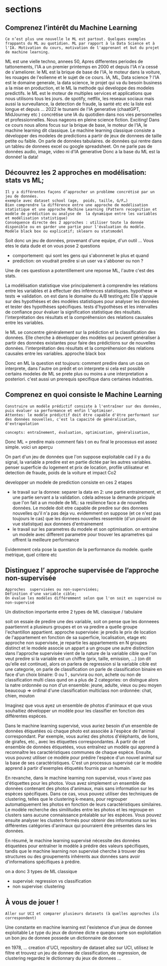 # sections
## Comprenez l’intérêt du Machine Learning
    Ce n’est plus une nouvelle le ML est partout. Quelques exemples frappants du ML au quotidien. ML par rapport à la Data Science et à l'IA. Motivation du cours, motivation de l'apprenant et but du projet de machine learning.

ML est une vielle techno, annees 50,
Apres differentes periodes de tattonements, l'IA a un premier printemps en 2000 et depuis l'IA n'a cessé de s'ameliorer.
le ML est la brique de base de l'IA, le moteur dans la voiture, les rouages de l'eolienne et le sujet de ce cours.
IA, ML, Data science ?
l'IA est le domaine generale, la data science, le projet qui va du besoin business a la mise en production, et le ML la methode qui developpe des modeles predictifs.
le ML est le moteur de multiples services et applications que nous utilisons tous les jours. de spotify, netflix, les reseaux sociaux mais aussi la surveullance, la detection de fraude, la santé etc etc  la liste est longue
et depuis ... 2022 le tsunami de l'IA generative (chaatGPT, MidJourney etc ) concrétise une IA du quotidien dans nos vies personnelles et professionnelles.
Nous nageons en pleine science fiction. Exciting!
Dans ce cours nous allons focus sur la brique de base, le moteur de l'IA, le machine learning dit classique.
Le machine learning classique consiste a développer des modeles de predictions a partir de jeux de donnees de taille petite ou faible.
On parle de données tabulaires. de données qui rentre dans un tableu de donnees excel ou google spreadsheet.
On ne parle pas de données audio, image, video ni d'IA generative
Donc a la base du ML est la donnée! la data!

## Découvrez les 2 approches en modélisation: stats vs ML;
    Il y a différentes façons d’approcher un problème concrétisé par un jeu de données.
    exemple avec dataset school (age,  poids, taille, G/F…)
    Bien comprendre la différence entre une approche de modélisation statistique et une approche Machine Learning (Pattern recognition et modèle de prédiction ou analyse de  la dynamique entre les variables et modélisation statistique)
    Conséquence directe des 2 approches : utiliser toute la donnée disponible ou en garder une partie pour l'évaluation du modèle.
    Modèle black box ou explicatif; sklearn ou statsmodel

Soit donc un  jeu de données, provenant d'une equipe, d'un outil ...
Vous etes le data dude et on vous pose 2 questions
- comportement: qui sont les gens qui s'abonnenet le plus et quand
- prediction: on voudrait predire si un user va s'abboner ou non ?

Une de ces questiosn a potentillement une reponse ML, l'autre c'est des stats.

La modélisation statistique vise principalement à comprendre les relations entre les variables et à effectuer des inférences statistiques.
hypothese => tests => validation. on est dans le domaine du A/B testing,etc
Elle s'appuie sur des hypothèses et des modèles statistiques pour analyser les données et tester des hypothèses spécifiques.
 tests d'hypothèses et les intervalles de confiance pour évaluer la signification statistique des résultats.
 l'interprétation des résultats et la compréhension des relations causales entre les variables.

le ML se concentre généralement sur la prédiction et la classification des données. Elle cherche à développer des modèles qui peuvent généraliser à partir des données existantes pour faire des prédictions sur de nouvelles données.
l'interprétation des résultats et la compréhension des relations causales entre les variables.
approche black box

Donc en ML la question est toujours: comment predire
dans un cas on interprete, dans l'autre on prédit
et on interprete si cela est possible
certains modeles de ML se prete plus ou moins a une interpretation a posteriori. c'est aussi un prerequis specifique dans certaines industries.



## Comprenez en quoi consiste le Machine Learning
    Construire un modèle prédictif consiste à l'entraîner sur des données, puis évaluer sa performance et enfin l’optimiser.
    Attentes: le modèle prédictif doit être capable d'être performant sur des données nouvelles, c’est la capacité de généralisation, d'extrapolation  

    concepts: entraînement, évaluation, optimisation, généralisation,

Donc ML = predire
mais comment fais t on
eu final le processus est assez simple. voici un aperçu

On part d'un jeu de données que l'on suppose exploitable
cad il y a du signal, la variable a predire est en partie dictée par les autres variables.
penser superficie du logement et prix de location, profile utilisateur et detection de fraude, poids de la voiture et impact Co2

developper un modele de prediction consiste en ces 2 etapes

- le travail sur la donnee: separer la data en 2: une partie entrainement, et une partie servant a la validation. cdela adresse la demande pricipale  que l'on fait a un modele de ML: sa resilience face a de nouvelles données. Le modele doit etre capable de predire sur des donnees nouvelles qu'il n'a pas deja vu. evidemment on suppose (et ce n'est pas toujours le cas) que les donnees nouvelles ressemble (d'un piouint de vue statistque) aux donnees d'entrainement
- le travail sur les parametres du modele et son optimisation. on entraine un modele avec different parametre pour trouver les aprametres qui offrent la meilleure performance

Evidemment cela pose la question de la performance du modele. quelle metrique, quel critere etc


## Distinguez l’ approche supervisée de l’approche non-supervisée
    Approches  supervisées ou non-supervisées;
    Définition d'une variable cible;
    On évalue les modèles différemment selon que l'on soit en supervisé ou non-supervisé

Un distinction importante entre 2 types de ML classique / tabulaire

soit on essaie de predire une des variable, soit on pense que les donneees paartiennnt a plusieurs groupes et on va predire a quelle groupe l'echantillon appartient.
approche supervisée: je predis le prix de location de l'appartement en fonction de sa superficie, localisation, etage etc
approche non supervisée, je repartie les appartements en N groupes distinct et le modele associe un appart a un groupe
une autre distinction dans l'approche supervisée vient de la nature de la variable cible que l'on veut predire
si la variable est un chiffre (prix, taille, emission, ...) (on dit qu'elle est continue), alors on parlera de regression
si la variable cible est une categorie, on parle de classification
on parle de classification binaire en face d'un choix binaire: 0 ou 1 , survivra ou non, achete ou non
de classification multi class qund on a plus de 2 categories: on distngue alors la natre ordonnée ou non d'un ensemble: jeune, adulte, vieux ou
peu moyen beaucoup => ordinal
d'une classification multiclass non ordonnée: chat, chien, mouton


Imaginez que vous ayez un ensemble de photos d'animaux et que vous souhaitiez développer un modèle pour les classifier en fonction des différentes espèces.

Dans le machine learning supervisé, vous auriez besoin d'un ensemble de données étiquetées où chaque photo est associée à l'espèce de l'animal correspondant. Par exemple, vous auriez des photos d'éléphants, de lions, de girafes, etc., avec les étiquettes correspondantes. À partir de cet ensemble de données étiquetées, vous entraînez un modèle qui apprend à reconnaître les caractéristiques communes de chaque espèce. Ensuite, vous pouvez utiliser ce modèle pour prédire l'espèce d'un nouvel animal sur la base de ses caractéristiques. C'est un processus supervisé car le modèle apprend à partir d'exemples étiquetés fournis par un humain.

En revanche, dans le machine learning non supervisé, vous n'avez pas d'étiquettes pour les photos. Vous avez simplement un ensemble de données contenant des photos d'animaux, mais sans information sur les espèces spécifiques. Dans ce cas, vous pouvez utiliser des techniques de clustering, telles que le clustering k-means, pour regrouper automatiquement les photos en fonction de leurs caractéristiques similaires. Le modèle recherche des similitudes entre les photos et les regroupe en clusters sans aucune connaissance préalable sur les espèces. Vous pouvez ensuite analyser les clusters formés pour obtenir des informations sur les différentes catégories d'animaux qui pourraient être présentes dans les données.

En résumé, le machine learning supervisé nécessite des données étiquetées pour entraîner le modèle à prédire des valeurs spécifiques, tandis que le machine learning non supervisé cherche à trouver des structures ou des groupements inhérents aux données sans avoir d'informations spécifiques à prédire.

on a donc 3 types de ML classique
- supervisé: regression vs classification
- non supervise: clustering

## À vous de jouer !
    Aller sur UCI et comparer plusieurs datasets (à quelles approches ils correspondent)

Une constante en machine learning est l'existence d'un jeux de donnee exploitable
Le type du jeux de donnee dicte e queqeu sorte son exploitation
un bon jeu de donnee possede un dictionnaire de donnee

en 1978, ... creation d'UCI, repository de dataset
allez sur UCI, utilisez le filtre et trouvez un jeu de donnee de classification, de regression, de clustering
regardez le dictionnary du jeux de donnees ...
